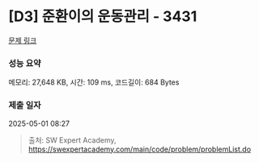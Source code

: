 # [D3] 준환이의 운동관리 - 3431 

[문제 링크](https://swexpertacademy.com/main/code/problem/problemDetail.do?contestProbId=AWE_ZXcqAAMDFAV2) 

### 성능 요약

메모리: 27,648 KB, 시간: 109 ms, 코드길이: 684 Bytes

### 제출 일자

2025-05-01 08:27



> 출처: SW Expert Academy, https://swexpertacademy.com/main/code/problem/problemList.do